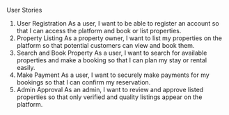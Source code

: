 User Stories
1.	User Registration
As a user, I want to be able to register an account so that I can access the platform and book or list properties.
2.	Property Listing
As a property owner, I want to list my properties on the platform so that potential customers can view and book them.
3.	Search and Book Property
As a user, I want to search for available properties and make a booking so that I can plan my stay or rental easily.
4.	Make Payment
As a user, I want to securely make payments for my bookings so that I can confirm my reservation.
5.	Admin Approval
As an admin, I want to review and approve listed properties so that only verified and quality listings appear on the platform.
